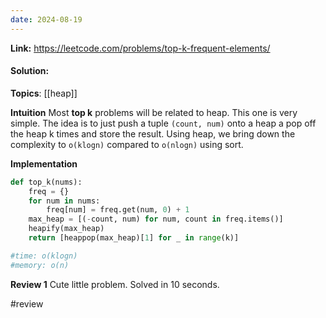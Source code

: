 ```yaml
---
date: 2024-08-19
---
```

**Link:** https://leetcode.com/problems/top-k-frequent-elements/
#### Solution:

**Topics**: [[heap]]

**Intuition**
Most **top k** problems will be related to heap. This one is very simple. The idea is to just push a tuple `(count, num)` onto a heap a pop off the heap k times and store the result. Using heap, we bring down the complexity to `o(klogn)` compared to `o(nlogn)` using sort. 

**Implementation**
```python
def top_k(nums):
	freq = {}
	for num in nums:
		freq[num] = freq.get(num, 0) + 1
	max_heap = [(-count, num) for num, count in freq.items()]
	heapify(max_heap)
	return [heappop(max_heap)[1] for _ in range(k)]

#time: o(klogn)
#memory: o(n)
```

**Review 1**
Cute little problem. Solved in 10 seconds.

#review 


